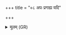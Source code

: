 +++
title = "०८ अपः प्रगाह्य यदि"

+++
<details><summary>मूलम् (GR)</summary>

अपः प्रगाह्य यदि वा व्यामिषे  
अग्निम् आरेभिषे यदि वा समिद्धम् ।  
जाम्या हस्तं कृतम् आरेभिषे +++(read gṛhyam instead of kṛtam?))+++  
धनुर् वोत्ततम् इति चक्रमिथ ।  
मन्यौ वा राज्ञो वरुणस्यासि सक्तः  
स त्वा न हिंसाच् छिवतातिर् अस्तु ते ॥
</details>